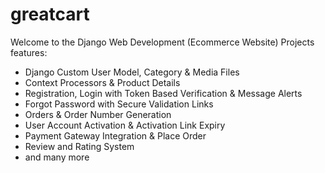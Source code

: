 # greatcart
Welcome to the Django Web Development (Ecommerce Website)
Projects features:
- Django Custom User Model, Category & Media Files
- Context Processors & Product Details
- Registration, Login with Token Based Verification & Message Alerts
- Forgot Password with Secure Validation Links
- Orders & Order Number Generation
- User Account Activation & Activation Link Expiry
- Payment Gateway Integration & Place Order
- Review and Rating System
- and many more
